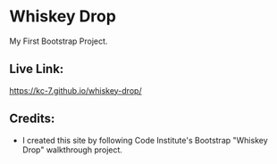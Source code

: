 # Whiskey Drop
My First Bootstrap Project.

## Live Link:
https://kc-7.github.io/whiskey-drop/

## Credits: 
- I created this site by following Code Institute's Bootstrap "Whiskey Drop" walkthrough project.